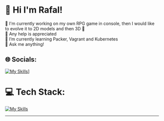 # 🍜 Hi I'm Rafal!
🐍 I'm currently working on my own RPG game in console, then I would like to evolve it to 2D models and then 3D 🐍<br>🤝 Any help is appreciated<br>🌱 I’m currently learning Packer, Vagrant and Kubernetes<br>💬 Ask me anything!


## 🌐 Socials:
[![My Skills](https://skillicons.dev/icons?i=linkedin)]([https://skillicons.dev](https://linkedin.com/in/https://www.linkedin.com/in/rafaltatun/))]

# 💻 Tech Stack:
[![My Skills](https://skillicons.dev/icons?i=py,vscode,raspberrypi,docker,linux,vim,gitlab,bash,git,github,grafana,prometheus,jenkins,ansible)](https://skillicons.dev) 

---

